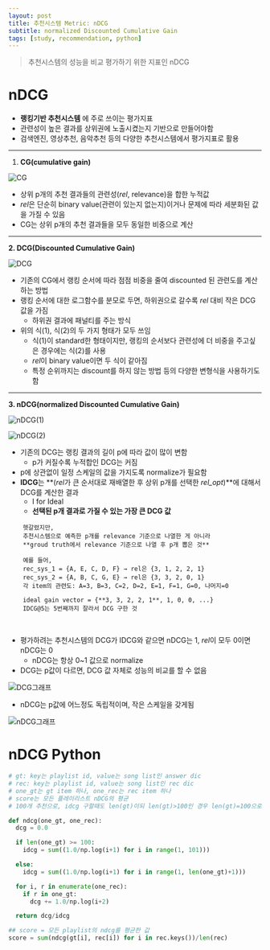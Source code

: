 ```yaml
---
layout: post
title: 추천시스템 Metric: nDCG
subtitle: normalized Discounted Cumulative Gain
tags: [study, recommendation, python]
---
```

> 추천시스템의 성능을 비교 평가하기 위한 지표인 nDCG

# nDCG

- **랭킹기반 추천시스템** 에 주로 쓰이는 평가지표
- 관련성이 높은 결과를 상위권에 노출시켰는지 기반으로 만들어야함
- 검색엔진, 영상추천, 음악추천 등의 다양한 추천시스템에서 평가지표로 활용

---

1. **CG(cumulative gain)**

![CG](https://joyae.github.io/img/nDCG/Untitled.png)

- 상위 p개의 추천 결과들의 관련성(*rel*, relevance)을 합한 누적값
- *rel*은 단순히 binary value(관련이 있는지 없는지)이거나 문제에 따라 세분화된 값을 가질 수 있음
- CG는 상위 p개의 추천 결과들을 모두 동일한 비중으로 계산

---  

**2. DCG(Discounted Cumulative Gain)**

![DCG](https://joyae.github.io/img/nDCG/Untitled1.png)

- 기존의 CG에서 랭킹 순서에 따라 점점 비중을 줄여 discounted 된 관련도를 계산하는 방법<br/>
- 랭킹 순서에 대한 로그함수를 분모로 두면, 하위권으로 갈수록 *rel* 대비 작은 DCG 값을 가짐
    - 하위권 결과에 패널티를 주는 방식<br/>
- 위의 식(1), 식(2)의 두 가지 형태가 모두 쓰임
    - 식(1)이 standard한 형태이지만, 랭킹의 순서보다 관련성에 더 비중을 주고싶은 경우에는 식(2)를 사용
    - *rel*이 binary value이면 두 식이 같아짐
    - 특정 순위까지는 discount를 하지 않는 방법 등의 다양한 변형식을 사용하기도 함

---

**3. nDCG(normalized Discounted Cumulative Gain)**

![nDCG(1)](https://joyae.github.io/img/nDCG/Untitled2.png)

![nDCG(2)](https://joyae.github.io/img/nDCG/Untitled3.png)

- 기존의 DCG는 랭킹 결과의 길이 p에 따라 값이 많이 변함
    - p가 커질수록 누적합인 DCG는 커짐<br/>
- p에 상관없이 일정 스케일의 값을 가지도록 normalize가 필요함<br/>
- **IDCG**는 **(*rel*가 큰 순서대로 재배열한 후 상위 p개를 선택한 *rel_opt*)**에 대해서 DCG를 계산한 결과
    - I for Ideal
    - **선택된 p개 결과로 가질 수 있는 가장 큰 DCG 값**<br/>

```
    헷갈렸지만,
    추천시스템으로 예측한 p개를 relevance 기준으로 나열한 게 아니라
    **groud truth에서 relevance 기준으로 나열 후 p개 뽑은 것**

    예를 들어,
    rec_sys_1 = {A, E, C, D, F} → rel은 {3, 1, 2, 2, 1}
    rec_sys_2 = {A, B, C, G, E} → rel은 {3, 3, 2, 0, 1}
    각 item의 관련도: A=3, B=3, C=2, D=2, E=1, F=1, G=0, 나머지=0

    ideal gain vector = {**3, 3, 2, 2, 1**, 1, 0, 0, ...}
    IDCG@5는 5번째까지 잘라서 DCG 구한 것
```
<br/>

- 평가하려는 추천시스템의 DCG가 IDCG와 같으면 nDCG는 1, *rel*이 모두 0이면 nDCG는 0
    - nDCG는 항상 0~1 값으로 normalize<br/>
- DCG는 p값이 다르면, DCG 값 자체로 성능의 비교를 할 수 없음

![DCG그래프](https://joyae.github.io/img/nDCG/Untitled4.png)

- nDCG는 p값에 어느정도 독립적이며, 작은 스케일을 갖게됨

![nDCG그래프](https://joyae.github.io/img/nDCG/Untitled5.png)
<br/>
# nDCG Python

```python
# gt: key는 playlist id, value는 song list인 answer dic
# rec: key는 playlist id, value는 song list인 rec dic
# one_gt는 gt item 하나, one_rec는 rec item 하나
# score는 모든 플레이리스트 nDCG의 평균
# 100개 추천으로, idcg 구할때도 len(gt)이되 len(gt)>100인 경우 len(gt)=100으로 두고 계산

def ndcg(one_gt, one_rec):
  dcg = 0.0

  if len(one_gt) >= 100:
    idcg = sum((1.0/np.log(i+1) for i in range(1, 101)))

  else:
    idcg = sum((1.0/np.log(i+1) for i in range(1, len(one_gt)+1)))

  for i, r in enumerate(one_rec):
    if r in one_gt:
      dcg += 1.0/np.log(i+2)

  return dcg/idcg

## score = 모든 playlist의 ndcg를 평균한 값
score = sum(ndcg(gt[i], rec[i]) for i in rec.keys())/len(rec)
```
